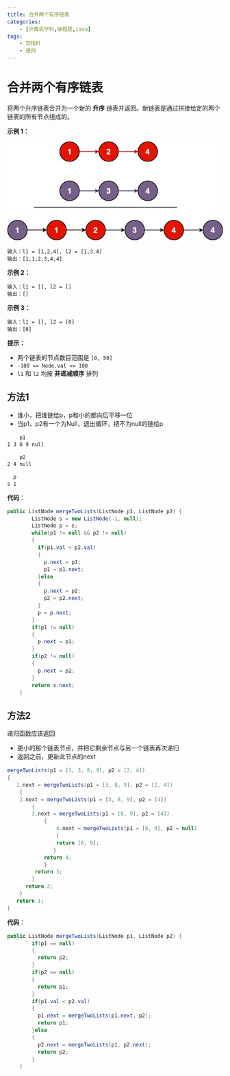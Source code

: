 ```yaml
---
title: 合并两个有序链表
categories:
    - [计算机学科,编程题,java]
tags:
    - 双指针
    - 递归
---
```


# 合并两个有序链表

将两个升序链表合并为一个新的 **升序** 链表并返回。新链表是通过拼接给定的两个链表的所有节点组成的。 

**示例 1：**

![img](https://raw.githubusercontent.com/PigPigLetsGo/imeages/master/202401031127336.jpeg)

```
输入：l1 = [1,2,4], l2 = [1,3,4]
输出：[1,1,2,3,4,4]
```

**示例 2：**

```
输入：l1 = [], l2 = []
输出：[]
```

**示例 3：**

```
输入：l1 = [], l2 = [0]
输出：[0]
```

**提示：**

-  两个链表的节点数目范围是 `[0, 50]`
-  `-100 <= Node.val <= 100`
-  `l1` 和 `l2` 均按 **非递减顺序** 排列

## 方法1

-  谁小，把谁链给p，p和小的都向后平移一位
-  当p1，p2有一个为Null，退出循环，把不为null的链给p

```
    p1
1 3 8 9 null
```



```
	p2
2 4 null
```



```
  p
s 1
```

**代码**：

```java
public ListNode mergeTwoLists(ListNode p1, ListNode p2) {
        ListNode s = new ListNode(-1, null);
        ListNode p = s;
        while(p1 != null && p2 != null)
        {
          if(p1.val < p2.val)
          {
            p.next = p1;
            p1 = p1.next;
          }else
          {
            p.next = p2;
            p2 = p2.next;
          }
          p = p.next;
        }
        if(p1 != null)
        {
          p.next = p1;
        }
        if(p2 != null)
        {
          p.next = p2;
        }
        return s.next;
    }
```

## 方法2

递归函数应该返回

-  更小的那个链表节点，并把它剩余节点与另一个链表再次递归
-  返回之前，更新此节点的next

```java
mergeTwoLists(p1 = [1, 3, 8, 9], p2 = [2, 4])
{
   1.next = mergeTwoLists(p1 = [3, 8, 9], p2 = [2, 4])
	{
   	2.next = mergeTwoLists(p1 = [3, 8, 9], p2 = [4])
		{
   		3.next = mergeTwoLists(p1 = [8, 9], p2 = [4])
			{
 				4.next = mergeTwoLists(p1 = [8, 9], p2 = null)
				{
   				return [8, 9];
			   }
            return 4;
			}
         return 3;
		}
      return 2;
	}
   return 1;
}
```

**代码**：

```java
public ListNode mergeTwoLists(ListNode p1, ListNode p2) {
        if(p1 == null)
        {
          return p2;
        }
        if(p2 == null)
        {
          return p1;
        }
        if(p1.val < p2.val)
        {
          p1.next = mergeTwoLists(p1.next, p2);
          return p1;
        }else
        {
          p2.next = mergeTwoLists(p1, p2.next);
          return p2;
        }
    }
```

